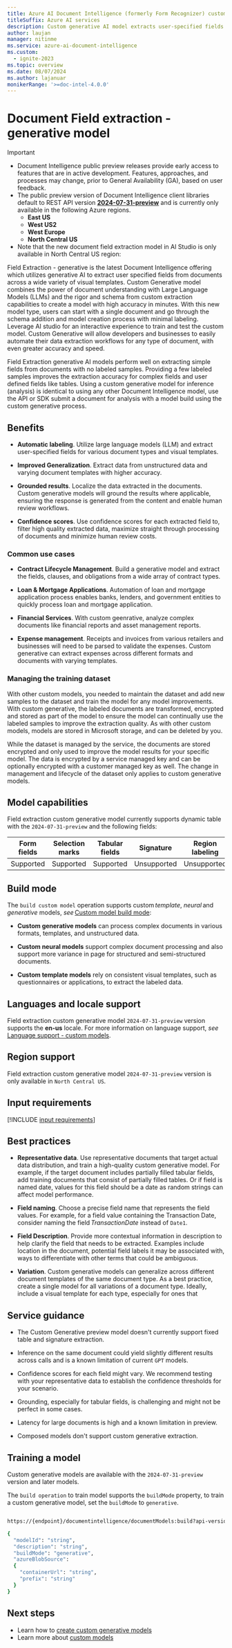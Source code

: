 ```yaml
---
title: Azure AI Document Intelligence (formerly Form Recognizer) custom generative field extraction
titleSuffix: Azure AI services
description: Custom generative AI model extracts user-specified fields from documents across a wide variety of visual templates.
author: laujan
manager: nitinme
ms.service: azure-ai-document-intelligence
ms.custom:
  - ignite-2023
ms.topic: overview
ms.date: 08/07/2024
ms.author: lajanuar
monikerRange: '>=doc-intel-4.0.0'
---
```


# Document Field extraction - generative model

> [!IMPORTANT]
>
> * Document Intelligence public preview releases provide early access to features that are in active development. Features, approaches, and processes may change, prior to General Availability (GA), based on user feedback.
> * The public preview version of Document Intelligence client libraries default to REST API version [**2024-07-31-preview**](/rest/api/aiservices/operation-groups?view=rest-aiservices-2024-07-31-preview&preserve-view=true) and is currently only available in the following Azure regions. 
>   * **East US**
>   * **West US2**
>   * **West Europe**
>   * **North Central US**
> * Note that the new document field extraction model in AI Studio is only available in North Central US region:


Field Extraction - generative is the latest Document Intelligence offering which utilizes generative AI to extract user specified fields from documents across a wide variety of visual templates. Custom Generative model combines the power of document understanding with Large Language Models (LLMs) and the rigor and schema from custom extraction capabilities to create a model with high accuracy in minutes. With this new model type, users can start with a single document and go through the schema addition and model creation process with minimal labeling.  Leverage AI studio for an interactive experience to train and test the custom model. Custom Generative will allow developers and businesses to easily automate their data extraction workflows for any type of document, with even greater accuracy and speed.  

Field Extraction generative AI models perform well on extracting simple fields from documents with no labeled samples. Providing a few labeled samples improves the extraction accuracy for complex fields and user defined fields like tables. Using a custom generative model for inference (analysis) is identical to using any other Document Intelligence model, use the API or SDK submit a document for analysis with a model build using the custom generative process.


##  Benefits

* **Automatic labeling**. Utilize large language models (LLM) and extract user-specified fields for various document types and visual templates.
  
* **Improved Generalization**. Extract data from unstructured data and varying document templates with higher accuracy.
  
* **Grounded results**. Localize the data extracted in the documents. Custom generative models will ground the results where applicable, ensuring the response is generated from the content and enable human review workflows.
  
* **Confidence scores**. Use confidence scores for each extracted field to, filter high quality extracted data, maximize straight through processing of documents and minimize human review costs.



### Common use cases

* **Contract Lifecycle Management**. Build a generative model and extract the fields, clauses, and obligations from a wide array of contract types.
  
* **Loan & Mortgage Applications**. Automation of loan and mortgage application process enables banks, lenders, and government entities to quickly process loan and mortgage application.
  
* **Financial Services**. With custom geenrative, analyze complex documents like financial reports and asset management reports.
  
* **Expense management**. Receipts and invoices from various retailers and businesses will need to be parsed to validate the expenses. Custom generative can extract expenses across different formats and documents with varying templates.


### Managing the training dataset
With other custom models, you needed to maintain the dataset and add new samples to the dataset and train the model for any model improvements. With custom generative, the labeled documents are transformed, encrypted and stored as part of the model to ensure the model can continually use the labeled samples to improve the extraction quality. As with other custom models, models are stored in Microsoft storage, and can be deleted by you.

While the dataset is managed by the service, the documents are stored encrypted and only used to improve the model results for your specific model. The data is encrypted by a service managed key and can be optionally encrypted with a customer managed key as well. The change in management and lifecycle of the dataset only applies to custom generative models.


## Model capabilities  

Field extraction custom generative model currently supports dynamic table with the `2024-07-31-preview` and the following fields:

| Form fields | Selection marks | Tabular fields | Signature | Region labeling | Overlapping fields |
|:--:|:--:|:--:|:--:|:--:|:--:|
|Supported| Supported |Supported| Unsupported |Unsupported |Supported|

## Build mode  

The `build custom model` operation supports custom _template_, _neural_ and _generative_ models, _see_ [Custom model build mode](concept-custom.md#build-mode):

* **Custom generative models** can process complex documents in various formats, templates, and unstructured data.
  
* **Custom neural models** support complex document processing and also support more variance in page for structured and semi-structured documents.
  
* **Custom template models** rely on consistent visual templates, such as questionnaires or applications, to extract the labeled data.
  

## Languages and locale support

Field extraction custom generative model `2024-07-31-preview` version supports the **en-us** locale. For more information on language support, *see* [Language support - custom models](language-support-custom.md).

## Region support

Field extraction custom generative model `2024-07-31-preview` version is only available in `North Central US`.  

## Input requirements 

[!INCLUDE [input requirements](./includes/input-requirements.md)]

## Best practices  

* **Representative data**. Use representative documents that target actual data distribution, and train a high-quality custom generative model. For example, if the target document includes partially filled tabular fields, add training documents that consist of partially filled tables. Or if field is named date, values for this field should be a date as random strings can affect model performance.
  
* **Field naming**. Choose a precise field name that represents the field values. For example, for a field value containing the Transaction Date, consider naming the field _TransactionDate_ instead of `Date1`.
  
* **Field Description**. Provide more contextual information in description to help clarify the field that needs to be extracted. Examples include location in the document, potential field labels it may be associated with, ways to differentiate with other terms that could be ambiguous.
  
* **Variation**. Custom generative models can generalize across different document templates of the same document type. As a best practice, create a single model for all variations of a document type. Ideally, include a visual template for each type, especially for ones that
  

## Service guidance

* The Custom Generative preview model doesn't currently support fixed table and signature extraction.
  
* Inference on the same document could yield slightly different results across calls and is a known limitation of current `GPT` models.
  
* Confidence scores for each field might vary. We recommend testing with your representative data to establish the confidence thresholds for your scenario.
  
* Grounding, especially for tabular fields, is challenging and might not be perfect in some cases.
  
* Latency for large documents is high and a known limitation in preview.
  
* Composed models don't support custom generative extraction.
  

## Training a model  

Custom generative models are available with the `2024-07-31-preview` version and later models.

The `build operation` to train model supports the ```buildMode``` property, to train a custom generative model, set the ```buildMode``` to ```generative```.

```bash

https://{endpoint}/documentintelligence/documentModels:build?api-version=2024-07-31-preview

{
  "modelId": "string",
  "description": "string",
  "buildMode": "generative",
  "azureBlobSource":
  {
    "containerUrl": "string",
    "prefix": "string"
  }
}

```

## Next steps

* Learn how to [create custom generative models](how-to-guides/build-train-custom-generative-model.md)
* Learn more about [custom models](concept-custom.md)
